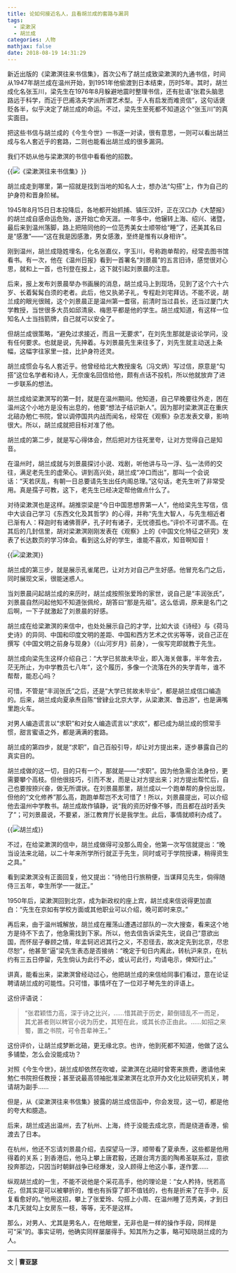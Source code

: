 ```yaml
---
title: 论如何接近名人，且看胡兰成的套路与漏洞
tags:
  - 梁漱溟
  - 胡兰成
categories: 人物
mathjax: false
date: 2018-08-19 14:31:29
---
```

新近出版的《梁漱溟往来书信集》，首次公布了胡兰成致梁漱溟的九通书信，时间从1947年胡兰成在温州开始，到1951年他偷渡到日本结束，历时5年。其时，胡兰成化名张玉川，梁先生在1976年8月躲避地震时整理书信，还有批语“张君头脑思路远于科学，而近于巴甫洛夫学派所谓艺术型。于人有启发而难资信”，这句话褒贬各半，似乎决定了胡兰成的命运。不过，梁先生至死都不知道这个“张玉川”的真实面目。

把这些书信与胡兰成的《今生今世》一书逐一对读，很有意思，一则可以看出胡兰成与名人套近乎的套路，二则也能看出胡兰成的很多漏洞。

我们不妨从他与梁漱溟的书信中看看他的招数。

{{<img src="https://ian2.oss-cn-hangzhou.aliyuncs.com/2019-03-16-080819.jpg" alt="《梁漱溟往来书信集》">}}

胡兰成走到哪里，第一招就是找到当地的知名人士，想办法“勾搭”上，作为自己的护身符和晋身阶梯。

1945年8月15日日本投降后，各地都开始抓捕、镇压汉奸，正在汉口办《大楚报》的胡兰成自感命运危殆，遂开始亡命天涯。一年多中，他辗转上海、绍兴、诸暨，最后来到温州落脚，路上把陪同他的一位范秀美女士顺带给“睡”了，还美其名曰是“感激”——“这在我是因感激，男女感激，至终是惟有以身相许”。

刚到温州，胡兰成隐姓埋名，化名张嘉仪，字玉川，号称跑单帮的，经常去图书馆看书。有一次，他在《温州日报》看到一首署名“刘景晨”的五言旧诗，感觉很对心思，就和上一首，也刊登在报上，这下就引起刘景晨的注意。

后来，报上发布刘景晨举办书画展的消息，胡兰成马上到现场，见到了这个六十六岁、长着髯髯白须的老者。此后，他又执弟子礼，专程赴刘宅拜访。不能不说，胡兰成的眼光很贼，这个刘景晨正是温州第一耆宿，前清时当过县长，还当过厦门大学教授，当世很多大员如邱清泉、梅思平都是他的学生。胡兰成知道，有这样一位知名人士当挡箭牌，自己就可以安全了。

但胡兰成很策略，“避免过求接近，而且一无要求”，在刘先生那就是谈论学问，没有任何要求。也就是说，先抻着。与刘景晨先生来往多了，刘先生就主动送上条幅，这幅字往家里一挂，比护身符还灵。

胡兰成惯会与名人套近乎。他曾经给北大教授废名（冯文炳）写过信，原意是“勾搭”这位名学者和诗人，无奈废名回信给他，颇有点话不投机，所以他就放弃了进一步联系的想法。

胡兰成给梁漱溟写的第一封，就是在温州期间。他知道，自己早晚要往外走，困在温州这个小地方是没有出息的，他要“想法子结识新人”。因为那时梁漱溟正在重庆北碚办勉仁书院，曾以调停国共内战而闻名，经常在《观察》杂志发表文章，影响很大。所以，胡兰成就把目标对准了他。

胡兰成的第二步，就是写心得体会，然后把对方往死里夸，让对方觉得自己是知音。

在温州时，胡兰成就与刘景晨探讨小说、戏剧，听他讲与马一浮、弘一法师的交往，满足老先生的虚荣心。讲到高兴处，胡兰成“冲口而出”，那叫一个会说话：“天若厌乱，有朝一日总要请先生出任内阁总理。”这句话，老先生听了非常受用。真是孺子可教，这下，老先生已经决定帮他做点什么了。

对待梁漱溟也是这样。胡推崇梁是“今日中国思想界第一人”，他给梁先生写信，信中大谈自己学习《东西文化及其哲学》的心得，并称“先生大智人，与先生相近者已渐有人：释迦时有诸佛菩萨，孔子时有诸子，无忧德孤也。”评价不可谓不高。在其后的几封信里，胡对梁漱溟刚刚发表在《观察》上的《中国文化特征之研究》发表了长达数页的学习体会。看到这么好的学生，谁能不喜欢，知音啊知音！

{{<img src="https://ian2.oss-cn-hangzhou.aliyuncs.com/2019-03-16-080835.jpg" alt="梁漱溟">}}

胡兰成的第三步，就是展示孔雀尾巴，让对方对自己产生好感。他冒充名门之后，同时展现文采，很能迷惑人。

当刘景晨问起胡兰成的来历时，胡兰成按照张爱玲的家世，说自己是“丰润张氏”，刘景晨自然问起他知不知道张佩纶，胡答曰“那是先祖”。这么低调，原来是名门之后啊，一下子就激起了刘景晨的好感。

胡兰成在给梁漱溟的来信中，也处处展示自己的才学，比如大谈《诗经》与《荷马史诗》的异同、中国和印度文明的差距、中国和西方艺术之优劣等等，说自己正在撰写《中国文明之前身与现身》（《山河岁月》前身），一俟写完即就教于先生。

胡兰成向梁先生这样介绍自己：“大学已贫故未毕业，即入海关做事，半年舍去，茫无所止，为中学教员七八年”，这个履历，多像一个流落在外的失学青年，谁不帮帮，能忍心吗？

可惜，不管是“丰润张氏”之后，还是“大学已贫故未毕业”，都是胡兰成信口编造的。后来，胡兰成向夏承焘自陈“曾肄业北京大学，从梁漱溟、鲁迅游”，也是满嘴里跑火车。

对男人编造谎言以“求职”和对女人编造谎言以“求欢”，都已成为胡兰成的惯常手惯，甜言蜜语之外，都是满满的套路。

胡兰成的第四步，就是“求职”，自己百般引导，却让对方提出来，逐步暴露自己的真实目的。

胡兰成做的这一切，目的只有一个，那就是——“求职”。因为他急需合法身份，更需要攀个高枝。但他很技巧，引而不发，而是让对方提出来；对方提出帮忙后，自己也要按捺兴奋，做无所谓状。在刘景晨那里，胡兰成以一个跑单帮的身份出现，但他的“文化修养”那么高，跑跑单帮岂不太可惜了！所以，刘景晨提出，可以介绍他去温州中学教书。胡兰成故作镇静，说“我的资历好像不够，而且都在战时丢失了”；可刘景晨说，不要紧，浙江教育厅长是我学生。此后，事情就顺利办成了。

{{<img src="https://ian2.oss-cn-hangzhou.aliyuncs.com/2019-03-16-080851.jpg" alt="胡兰成">}}

不过，在给梁漱溟的信中，胡兰成做得可没那么周全，他第一次写信就提出：“晚当设法来北碚，以二十年来所学所行就正于先生，同时或可于学院授课，稍得资生之具。”

看到梁漱溟没有正面回复，他又提出：“待他日行旅稍便，当谋拜见先生，倘得随侍三五年，幸生所学一一就正。”

1950年后，梁漱溟回到北京，成为新政权的座上宾，胡兰成来信说得更加直白：“先生在京如有学校方面或其他职业可以介绍，晚可即时来京。”

再后来，由于温州城解放，胡兰成在雁荡山遭遇过部队的一次大搜查，看来这个地方是待不下去了，他急需找到下家。所以，他去信告诉梁先生，说自己“意欲出国，而怀屈子眷顾之情，年孟轲迟迟其行之义，不忍径去，故决定先到北京，尽忠尽恕”，他甚至“逼”梁先生表态是否接纳：“晚定于旬日内离此，转杭沪来京，在杭约有三五日停留，先生倘认为此行不必，或认可此行，均请电示，俾知行止。”

讲真，能看出来，梁漱溟曾经动过心，他把胡兰成的来信给同事们看过，意在论证聘请胡兰成的可能性。只可惜，事情坏在了一位邓子琴先生的评语上。

这份评语说：

>“张君颖悟力高，深于诗之比兴，……惜其疏于历史，颠倒错乱不一而足，其尤甚者则以稗官小说为历史，其短在此，或其长亦正由此。……如招之来蜀，置之书院，可令吾辈神王。”

这份评价，让胡兰成梦断北碚，更无缘北京。也许，他到死都不知道，他做了这么多铺垫，怎么会没能成功？

对照《今生今世》，胡兰成却依然在吹嘘，梁漱溟在北碚时曾寄来旅费，邀请他来勉仁书院担任教授；甚至说最高领袖批准梁漱溟在北京开办文化比较研究机关，聘请胡为副手……

但是，从《梁漱溟往来书信集》披露的胡兰成信函中，你会发现，这一切，都是他的夸大和臆造。

后来，胡兰成逃出温州，去了杭州、上海，终于没能去成北京，而是绕道香港，偷渡去了日本。

在杭州，他还不忘请刘景晨介绍，去探望马一浮，顺带看了夏承焘，这些都是他用得着的关系；到香港后，他马上攀上唐君毅，还跟台湾方面的陶希圣联系过，意欲投奔那边，只因当时朝鲜战争已经爆发，没人顾得上他这小事，遂作罢……

纵观胡兰成的一生，不能不说他是个采花高手，他的理论是：“女人矜持，恍若高花，但其实是可以被攀折的，惟也有拆穿了即不值钱的，也有是折来了在手中，反复看愈好的。”他用这招，攀上了张爱玲、勾搭上小周、在温州睡了范秀美，才到日本几天就勾上女房东一枝，等等，无不是这样。

那么，对男人、尤其是男名人，在他眼里，无非也是一样的操作手段，同样是可“采”的。事实证明，他确实同样屡屡得手。知其所为之事，略可知晓胡兰成的为人。

---
文 | **曹亚瑟**
